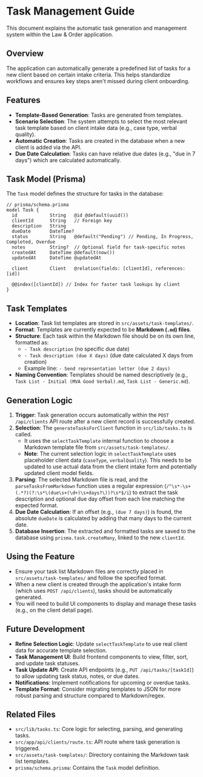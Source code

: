# Task Management Guide

This document explains the automatic task generation and management system within the Law & Order application.

## Overview

The application can automatically generate a predefined list of tasks for a new client based on certain intake criteria. This helps standardize workflows and ensures key steps aren't missed during client onboarding.

## Features

- **Template-Based Generation**: Tasks are generated from templates.
- **Scenario Selection**: The system attempts to select the most relevant task template based on client intake data (e.g., case type, verbal quality).
- **Automatic Creation**: Tasks are created in the database when a new client is added via the API.
- **Due Date Calculation**: Tasks can have relative due dates (e.g., "due in 7 days") which are calculated automatically.

## Task Model (Prisma)

The `Task` model defines the structure for tasks in the database:

```prisma
// prisma/schema.prisma
model Task {
  id            String   @id @default(uuid())
  clientId      String   // Foreign key
  description   String
  dueDate       DateTime?
  status        String   @default("Pending") // Pending, In Progress, Completed, Overdue
  notes         String?  // Optional field for task-specific notes
  createdAt     DateTime @default(now())
  updatedAt     DateTime @updatedAt

  client        Client   @relation(fields: [clientId], references: [id])

  @@index([clientId]) // Index for faster task lookups by client
}
```

## Task Templates

- **Location**: Task list templates are stored in `src/assets/task-templates/`.
- **Format**: Templates are currently expected to be **Markdown (`.md`) files**.
- **Structure**: Each task within the Markdown file should be on its own line, formatted as:
    - `- Task description` (no specific due date)
    - `- Task description (due X days)` (due date calculated X days from creation)
    - Example line: `- Send representation letter (due 2 days)`
- **Naming Convention**: Templates should be named descriptively (e.g., `Task List - Initial (MVA Good Verbal).md`, `Task List - Generic.md`).

## Generation Logic

1.  **Trigger**: Task generation occurs automatically within the `POST /api/clients` API route after a new client record is successfully created.
2.  **Selection**: The `generateTasksForClient` function in `src/lib/tasks.ts` is called.
    - It uses the `selectTaskTemplate` internal function to choose a Markdown template file from `src/assets/task-templates/`.
    - **Note**: The current selection logic in `selectTaskTemplate` uses placeholder client data (`caseType`, `verbalQuality`). This needs to be updated to use actual data from the client intake form and potentially updated client model fields.
3.  **Parsing**: The selected Markdown file is read, and the `parseTasksFromMarkdown` function uses a regular expression (`/^\s*-\s+(.*?)(?:\s*\(due\s+(\d+)\s+days?\))?\s*$/i`) to extract the task description and optional due day offset from each line matching the expected format.
4.  **Due Date Calculation**: If an offset (e.g., `(due 7 days)`) is found, the absolute `dueDate` is calculated by adding that many days to the current date.
5.  **Database Insertion**: The extracted and formatted tasks are saved to the database using `prisma.task.createMany`, linked to the new `clientId`.

## Using the Feature

- Ensure your task list Markdown files are correctly placed in `src/assets/task-templates/` and follow the specified format.
- When a new client is created through the application's intake form (which uses `POST /api/clients`), tasks should be automatically generated.
- You will need to build UI components to display and manage these tasks (e.g., on the client detail page).

## Future Development

- **Refine Selection Logic**: Update `selectTaskTemplate` to use real client data for accurate template selection.
- **Task Management UI**: Build frontend components to view, filter, sort, and update task statuses.
- **Task Update API**: Create API endpoints (e.g., `PUT /api/tasks/[taskId]`) to allow updating task status, notes, or due dates.
- **Notifications**: Implement notifications for upcoming or overdue tasks.
- **Template Format**: Consider migrating templates to JSON for more robust parsing and structure compared to Markdown/regex.

## Related Files

- `src/lib/tasks.ts`: Core logic for selecting, parsing, and generating tasks.
- `src/app/api/clients/route.ts`: API route where task generation is triggered.
- `src/assets/task-templates/`: Directory containing the Markdown task list templates.
- `prisma/schema.prisma`: Contains the `Task` model definition. 